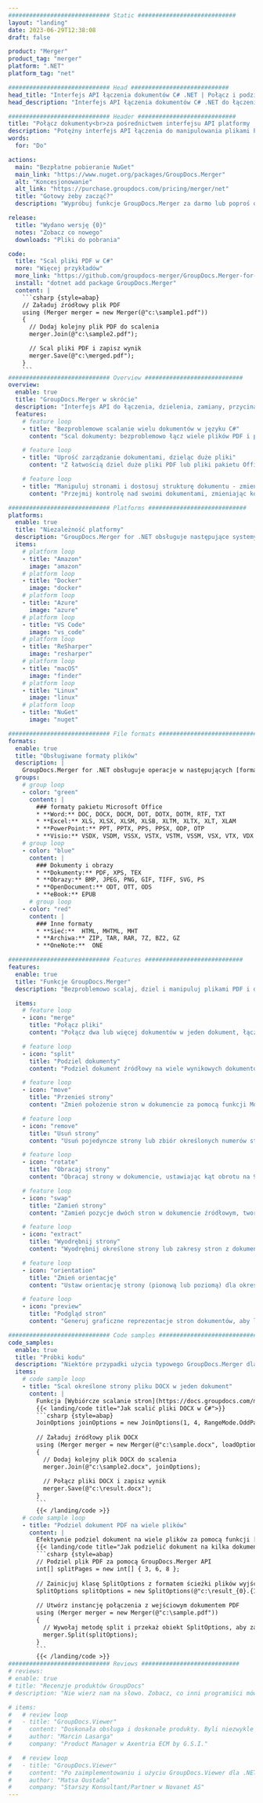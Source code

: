 ```yaml
---
############################# Static ############################
layout: "landing"
date: 2023-06-29T12:38:08
draft: false

product: "Merger"
product_tag: "merger"
platform: ".NET"
platform_tag: "net"

############################# Head ############################
head_title: "Interfejs API łączenia dokumentów C# .NET | Połącz i podziel PDF Word Excel EPUB"
head_description: "Interfejs API łączenia dokumentów C# .NET do łączenia, dzielenia, zamiany lub usuwania stron dokumentów z formatów PDF, Microsoft Word, Excel, prezentacji, Visio i obrazów."

############################# Header ############################
title: "Połącz dokumenty<br>za pośrednictwem interfejsu API platformy .NET"
description: "Potężny interfejs API łączenia do manipulowania plikami PDF, Microsoft Office, HTML i plikami graficznymi."
words:
  for: "Do"

actions:
  main: "Bezpłatne pobieranie NuGet"
  main_link: "https://www.nuget.org/packages/GroupDocs.Merger"
  alt: "Koncesjonowanie"
  alt_link: "https://purchase.groupdocs.com/pricing/merger/net"
  title: "Gotowy żeby zacząć?"
  description: "Wypróbuj funkcje GroupDocs.Merger za darmo lub poproś o licencję"

release:
  title: "Wydano wersję {0}"
  notes: "Zobacz co nowego"
  downloads: "Pliki do pobrania"

code:
  title: "Scal pliki PDF w C#"
  more: "Więcej przykładów"
  more_link: "https://github.com/groupdocs-merger/GroupDocs.Merger-for-.NET"
  install: "dotnet add package GroupDocs.Merger"
  content: |
    ```csharp {style=abap}   
    // Załaduj źródłowy plik PDF
    using (Merger merger = new Merger(@"c:\sample1.pdf"))
    {
      // Dodaj kolejny plik PDF do scalenia
      merger.Join(@"c:\sample2.pdf");

      // Scal pliki PDF i zapisz wynik
      merger.Save(@"c:\merged.pdf");
    }
    ```
############################# Overview ############################
overview:
  enable: true
  title: "GroupDocs.Merger w skrócie"
  description: "Interfejs API do łączenia, dzielenia, zamiany, przycinania lub usuwania dokumentów, slajdów i diagramów w aplikacjach .NET"
  features:
    # feature loop
    - title: "Bezproblemowe scalanie wielu dokumentów w języku C#"
      content: "Scal dokumenty: bezproblemowo łącz wiele plików PDF i plików pakietu Office w jeden dokument, obsługując szeroką gamę formatów. GroupDocs.Merger dla .NET sprawia, że ​​łączenie dokumentów jest szybkie i bezproblemowe."

    # feature loop
    - title: "Uprość zarządzanie dokumentami, dzieląc duże pliki"
      content: "Z łatwością dziel duże pliki PDF lub pliki pakietu Office na mniejsze, łatwiejsze w zarządzaniu części. GroupDocs.Merger for .NET umożliwia dzielenie dokumentów na podstawie określonych stron, zakresów, a nawet bezproblemowe wyodrębnianie poszczególnych stron."

    # feature loop
    - title: "Manipuluj stronami i dostosuj strukturę dokumentu - zmieniaj kolejność, zamieniaj lub usuwaj"
      content: "Przejmij kontrolę nad swoimi dokumentami, zmieniając kolejność stron, usuwając niechciane strony lub dodając nowe. GroupDocs.Merger for .NET umożliwia manipulowanie strukturą dokumentów, umożliwiając dostosowywanie i dostosowywanie plików do konkretnych potrzeb."

############################# Platforms ############################
platforms:
  enable: true
  title: "Niezależność platformy"
  description: "GroupDocs.Merger for .NET obsługuje następujące systemy operacyjne, frameworki i menedżery pakietów"
  items:
    # platform loop
    - title: "Amazon"
      image: "amazon"
    # platform loop
    - title: "Docker"
      image: "docker"
    # platform loop
    - title: "Azure"
      image: "azure"
    # platform loop
    - title: "VS Code"
      image: "vs_code"
    # platform loop
    - title: "ReSharper"
      image: "resharper"
    # platform loop
    - title: "macOS"
      image: "finder"
    # platform loop
    - title: "Linux"
      image: "linux"
    # platform loop
    - title: "NuGet"
      image: "nuget"

############################# File formats ############################
formats:
  enable: true
  title: "Obsługiwane formaty plików"
  description: |
    GroupDocs.Merger for .NET obsługuje operacje w następujących [formatach plików dokumentów](https://docs.groupdocs.com/merger/net/supported-document-formats/).
  groups:
    # group loop
    - color: "green"
      content: |
        ### formaty pakietu Microsoft Office
        * **Word:** DOC, DOCX, DOCM, DOT, DOTX, DOTM, RTF, TXT
        * **Excel:** XLS, XLSX, XLSM, XLSB, XLTM, XLTX, XLT, XLAM
        * **PowerPoint:** PPT, PPTX, PPS, PPSX, ODP, OTP
        * **Visio:** VSDX, VSDM, VSSX, VSTX, VSTM, VSSM, VSX, VTX, VDX
    # group loop
    - color: "blue"
      content: |
        ### Dokumenty i obrazy
        * **Dokumenty:** PDF, XPS, TEX
        * **Obrazy:** BMP, JPEG, PNG, GIF, TIFF, SVG, PS
        * **OpenDocument:** ODT, OTT, ODS
        * **eBook:** EPUB
      # group loop
    - color: "red"
      content: |
        ### Inne formaty
        * **Sieć:**  HTML, MHTML, MHT
        * **Archiwa:** ZIP, TAR, RAR, 7Z, BZ2, GZ
        * **OneNote:**  ONE

############################# Features ############################
features:
  enable: true
  title: "Funkcje GroupDocs.Merger"
  description: "Bezproblemowo scalaj, dziel i manipuluj plikami PDF i dokumentami pakietu Office"

  items:
    # feature loop
    - icon: "merge"
      title: "Połącz pliki"
      content: "Połącz dwa lub więcej dokumentów w jeden dokument, łącząc określone strony lub zakresy stron z wielu dokumentów źródłowych."

    # feature loop
    - icon: "split"
      title: "Podziel dokumenty"
      content: "Podziel dokument źródłowy na wiele wynikowych dokumentów za pomocą operacji podziału."

    # feature loop
    - icon: "move"
      title: "Przenieś strony"
      content: "Zmień położenie stron w dokumencie za pomocą funkcji MovePage."

    # feature loop
    - icon: "remove"
      title: "Usuń strony"
      content: "Usuń pojedyncze strony lub zbiór określonych numerów stron z dokumentu źródłowego."

    # feature loop
    - icon: "rotate"
      title: "Obracaj strony"
      content: "Obracaj strony w dokumencie, ustawiając kąt obrotu na 90, 180 lub 270 stopni za pomocą operacji RotatePages."

    # feature loop
    - icon: "swap"
      title: "Zamień strony"
      content: "Zamień pozycje dwóch stron w dokumencie źródłowym, tworząc nowy dokument z zamienionymi pozycjami stron."

    # feature loop
    - icon: "extract"
      title: "Wyodrębnij strony"
      content: "Wyodrębnij określone strony lub zakresy stron z dokumentu źródłowego, generując nowy dokument zawierający tylko wybrane strony."

    # feature loop
    - icon: "orientation"
      title: "Zmień orientację"
      content: "Ustaw orientację strony (pionową lub poziomą) dla określonych lub wszystkich stron dokumentu za pomocą operacji ChangeOrientation."

    # feature loop
    - icon: "preview"
      title: "Podgląd stron"
      content: "Generuj graficzne reprezentacje stron dokumentów, aby lepiej zrozumieć treść i strukturę. Twórz podglądy wszystkich lub tylko wybranych stron."

############################# Code samples ############################
code_samples:
  enable: true
  title: "Próbki kodu"
  description: "Niektóre przypadki użycia typowego GroupDocs.Merger dla operacji platformy .NET"
  items:
    # code sample loop
    - title: "Scal określone strony pliku DOCX w jeden dokument"
      content: |
        Funkcja [Wybiórcze scalanie stron](https://docs.groupdocs.com/merger/net/merge-pages-from-various-documents/) umożliwia wyodrębnienie i scalenie tylko żądanej zawartości z każdego pliku. Oto przykład, jak uzyskać selektywne scalanie stron przy użyciu języka C#:
        {{< landing/code title="Jak scalić pliki DOCX w C#">}}
        ```csharp {style=abap}   
        JoinOptions joinOptions = new JoinOptions(1, 4, RangeMode.OddPages);
        
        // Załaduj źródłowy plik DOCX
        using (Merger merger = new Merger(@"c:\sample.docx", loadOptions))
        {
          // Dodaj kolejny plik DOCX do scalenia
          merger.Join(@"c:\sample2.docx", joinOptions);
          
          // Połącz pliki DOCX i zapisz wynik
          merger.Save(@"c:\result.docx");
        }
        ```
        {{< /landing/code >}}
    # code sample loop
    - title: "Podziel dokument PDF na wiele plików"
      content: |
        Efektywnie podziel dokument na wiele plików za pomocą funkcji [Podziel dokument](https://docs.groupdocs.com/merger/net/split-document/), która upraszcza proces zarządzania i wyodrębniania określonych sekcji lub stron z dużych dokumentów. Pozwala dzielić dokumenty na mniejsze części w oparciu o różne kryteria - według zakresu stron, stron początkowych/końcowych, parzystych/nieparzystych numerów stron itp.
        {{< landing/code title="Jak podzielić dokument na kilka dokumentów wielostronicowych">}}
        ```csharp {style=abap}   
        // Podziel plik PDF za pomocą GroupDocs.Merger API
        int[] splitPages = new int[] { 3, 6, 8 };
        
        // Zainicjuj klasę SplitOptions z formatem ścieżki plików wyjściowych
        SplitOptions splitOptions = new SplitOptions(@"c:\result_{0}.{1}", splitPages, SplitMode.Interval);
        
        // Utwórz instancję połączenia z wejściowym dokumentem PDF
        using (Merger merger = new Merger(@"c:\sample.pdf"))
        {
          // Wywołaj metodę split i przekaż obiekt SplitOptions, aby zapisać wynikowe dokumenty
          merger.Split(splitOptions);
        }  
        ```
        {{< /landing/code >}}
############################# Reviews ############################
# reviews:
# enable: true
# title: "Recenzje produktów GroupDocs"
# description: "Nie wierz nam na słowo. Zobacz, co inni programiści mówią o naszych interfejsach API"

# items:
#   # review loop
#   - title: "GroupDocs.Viewer"
#     content: "Doskonała obsługa i doskonałe produkty. Byli niezwykle pomocni i responsywni podczas procesu wdrażania GroupDocs.Viewer dla .NET, nie mogę ich wystarczająco polecić."
#     author: "Marcin Lasarga"
#     company: "Product Manager w Axentria ECM by G.S.I."

#   # review loop
#   - title: "GroupDocs.Viewer"
#     content: "Po zaimplementowaniu i użyciu GroupDocs.Viewer dla .NET w projekcie wygląda na to, że działa bardzo dobrze. Testowałem z wieloma dokumentami i jak dotąd tak dobrze. Wszystko, co na niego rzuciłem, renderuje się ładnie i wygląda tak samo dobrze, jak w przeglądarce plików PDF lub MS Word."
#     author: "Matsa Oustada"
#     company: "Starszy Konsultant/Partner w Novanet AS"
---
```

